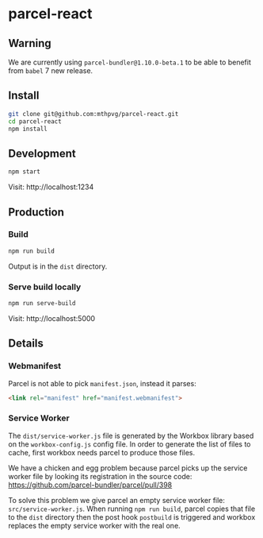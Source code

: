 # parcel-react

## Warning
We are currently using `parcel-bundler@1.10.0-beta.1` to be able to benefit from `babel` 7 new release.

## Install
```bash
git clone git@github.com:mthpvg/parcel-react.git
cd parcel-react
npm install
```

## Development
```bash
npm start
```
Visit: http://localhost:1234

## Production

### Build
```bash
npm run build
```
Output is in the `dist` directory.

### Serve build locally
```bash
npm run serve-build
```
Visit: http://localhost:5000

## Details

### Webmanifest
Parcel is not able to pick `manifest.json`, instead it parses:
```html
<link rel="manifest" href="manifest.webmanifest">
```

### Service Worker
The `dist/service-worker.js` file is generated by the Workbox library based on the `workbox-config.js` config file. In order to generate the list of files to cache, first workbox needs parcel to produce those files.

We have a chicken and egg problem because parcel picks up the service worker file by looking its registration in the source code:
https://github.com/parcel-bundler/parcel/pull/398

To solve this problem we give parcel an empty service worker file: `src/service-worker.js`. When running `npm run build`, parcel copies that file to the `dist` directory then the post hook `postbuild` is triggered and workbox replaces the empty service worker with the real one.
